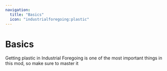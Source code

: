 ```yaml
---
navigation:
  title: "Basics"
  icon: "industrialforegoing:plastic"
---
```


# Basics

Getting plastic in Industrial Foregoing is one of the most important things in this mod, so make sure to master it

<SubPages />